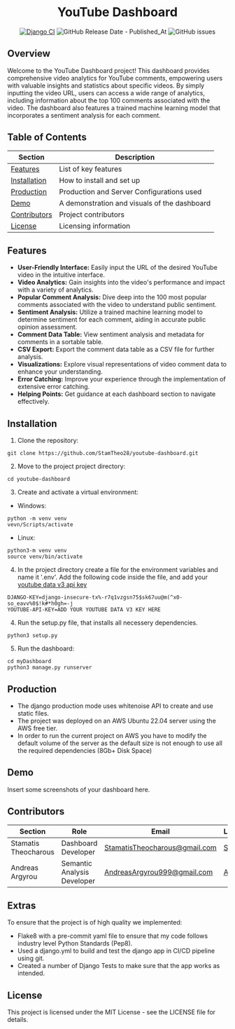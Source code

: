 <div align="center">

# YouTube Dashboard

[![Django CI](https://github.com/StamTheo28/youtube-dashboard/actions/workflows/django.yml/badge.svg)](https://github.com/StamTheo28/youtube-dashboard/actions/workflows/django.yml)
![GitHub Release Date - Published_At](https://img.shields.io/github/release-date/StamTheo28/youtube-dashboard)
![GitHub issues](https://img.shields.io/github/issues/StamTheo28/youtube-dashboard)


</div>

## Overview

Welcome to the YouTube Dashboard project! This dashboard provides comprehensive video analytics for YouTube comments, empowering users with valuable insights and statistics about specific videos. By simply inputting the video URL, users can access a wide range of analytics, including information about the top 100 comments associated with the video. The dashboard also features a trained machine learning model that incorporates a sentiment analysis for each comment.

## Table of Contents



| Section         | Description                   |
| --------------- | ----------------------------- |
| [Features](#features) | List of key features       |
| [Installation](#installation) | How to install and set up   |
| [Production](#production) | Production and Server Configurations used   |
| [Demo](#demo) | A demonstration and visuals of the dashboard  |
| [Contributors](#contributors) | Project contributors      |
| [License](#license) | Licensing information      |





## Features <a name="features"></a>

- **User-Friendly Interface:** Easily input the URL of the desired YouTube video in the intuitive interface.
- **Video Analytics:** Gain insights into the video's performance and impact with a variety of analytics.
- **Popular Comment Analysis:** Dive deep into the 100 most popular comments associated with the video to understand public sentiment.
- **Sentiment Analysis:** Utilize a trained machine learning model to determine sentiment for each comment, aiding in accurate public opinion assessment.
- **Comment Data Table:** View sentiment analysis and metadata for comments in a sortable table.
- **CSV Export:** Export the comment data table as a CSV file for further analysis.
- **Visualizations:** Explore visual representations of video comment data to enhance your understanding.
- **Error Catching:** Improve your experience through the implementation of extensive error catching.
- **Helping Points:** Get guidance at each dashboard section to navigate effectively.

## Installation <a name="installation"></a>

1. Clone the repository:
```
git clone https://github.com/StamTheo28/youtube-dashboard.git
```

2. Move to the project project directory:
```
cd youtube-dashboard
```
3. Create and activate a virtual environment:
- Windows:
```
python -m venv venv
vevn/Scripts/activate
```
- Linux:
```
python3-m venv venv
source venv/bin/activate
```
4. In the project directory create a file for the environment variables and name it '.env'. Add the following code inside the file, and add your [youtube data v3 api key](https://console.cloud.google.com/apis)
```
DJANGO-KEY=django-insecure-tx%-r7q1vzgsn75$sk67uu@m(^x0-so_eavv%0$!k#*h0gh=-j
YOUTUBE-API-KEY=ADD YOUR YOUTUBE DATA V3 KEY HERE
```

4. Run the setup.py file, that installs all necessery dependencies.
```
python3 setup.py
```
5. Run the dashboard:
```
cd myDashboard
python3 manage.py runserver
```

## Production  <a name="server"></a>
- The django production mode uses whitenoise API to create and use static files.
- The project was deployed on an AWS Ubuntu 22.04 server using the AWS free tier.
- In order to run the current project on AWS you have to modify the default volume of the server as the default size is not enough to use all the required dependencies (8Gb+ Disk Space)


## Demo <a name="demo"></a>
Insert some screenshots of your dashboard here.


## Contributors <a name="contributors"></a>

| Section | Role | Email  | LinkedIn |
|---|---|---|---|
| Stamatis Theocharous | Dashboard Developer | StamatisTheocharous@gmail.com | [Stamatis](https://www.linkedin.com/in/stamatistheocharous/) |
| Andreas Argyrou | Semantic Analysis Developer | AndreasArgyrou999@gmail.com | [Andreas](https://www.linkedin.com/in/andreas-arghyrou-2260151b4/) |

## Extras
To ensure that the project is of high quality we implemented:
- Flake8 with a pre-commit yaml file to ensure that my code follows industry level Python Standards (Pep8).
- Used a django.yml to build and test the django app in CI/CD pipeline using git.
- Created a number of Django Tests to make sure that the app works as intended.


## License
This project is licensed under the MIT License - see the LICENSE file for details.
